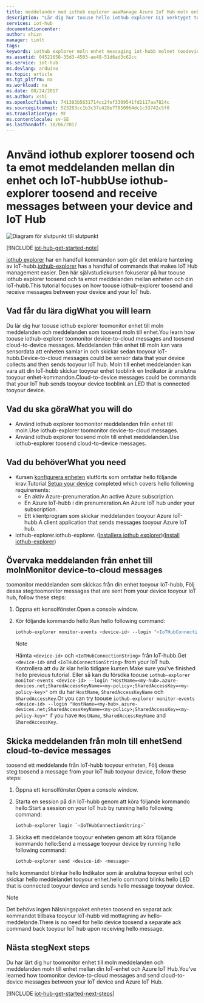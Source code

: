 ```yaml
---
title: meddelanden med iothub explorer aaaManage Azure IoT Hub moln enhet | Microsoft Docs
description: "Lär dig hur toouse hello iothub explorer CLI verktyget toomonitor toocloud (D2C) meddelanden och meddelanden moln toodevice (C2D) i Azure IoT Hub."
services: iot-hub
documentationcenter: 
author: shizn
manager: timlt
tags: 
keywords: iothub explorer moln enhet messaging iot-hubb molnet toodevice molnet toodevice meddelanden
ms.assetid: 04521658-35d3-4503-ae48-51d6ad3c62cc
ms.service: iot-hub
ms.devlang: arduino
ms.topic: article
ms.tgt_pltfrm: na
ms.workload: na
ms.date: 08/24/2017
ms.author: xshi
ms.openlocfilehash: 741383b5631714cc2fef3309541fd2117aa7824c
ms.sourcegitcommit: 523283cc1b3c37c428e77850964dc1c33742c5f0
ms.translationtype: MT
ms.contentlocale: sv-SE
ms.lasthandoff: 10/06/2017
---
```

# <a name="use-iothub-explorer-toosend-and-receive-messages-between-your-device-and-iot-hub"></a><span data-ttu-id="54fc5-104">Använd iothub explorer toosend och ta emot meddelanden mellan din enhet och IoT-hubb</span><span class="sxs-lookup"><span data-stu-id="54fc5-104">Use iothub-explorer toosend and receive messages between your device and IoT Hub</span></span>

![Diagram för slutpunkt till slutpunkt](media/iot-hub-get-started-e2e-diagram/2.png)

[!INCLUDE [iot-hub-get-started-note](../../includes/iot-hub-get-started-note.md)]

<span data-ttu-id="54fc5-106">[iothub explorer](https://github.com/azure/iothub-explorer) har en handfull kommandon som gör det enklare hantering av IoT-hubb.</span><span class="sxs-lookup"><span data-stu-id="54fc5-106">[iothub-explorer](https://github.com/azure/iothub-explorer) has a handful of commands that makes IoT Hub management easier.</span></span> <span data-ttu-id="54fc5-107">Den här självstudiekursen fokuserar på hur toouse iothub explorer toosend och ta emot meddelanden mellan enheten och din IoT-hubb.</span><span class="sxs-lookup"><span data-stu-id="54fc5-107">This tutorial focuses on how toouse iothub-explorer toosend and receive messages between your device and your IoT hub.</span></span>

## <a name="what-you-will-learn"></a><span data-ttu-id="54fc5-108">Vad får du lära dig</span><span class="sxs-lookup"><span data-stu-id="54fc5-108">What you will learn</span></span>

<span data-ttu-id="54fc5-109">Du lär dig hur toouse iothub explorer toomonitor enhet till moln meddelanden och meddelanden som toosend moln till enhet.</span><span class="sxs-lookup"><span data-stu-id="54fc5-109">You learn how toouse iothub-explorer toomonitor device-to-cloud messages and toosend cloud-to-device messages.</span></span> <span data-ttu-id="54fc5-110">Meddelanden från enhet till moln kan vara sensordata att enheten samlar in och skickar sedan tooyour IoT-hubb.</span><span class="sxs-lookup"><span data-stu-id="54fc5-110">Device-to-cloud messages could be sensor data that your device collects and then sends tooyour IoT hub.</span></span> <span data-ttu-id="54fc5-111">Moln till enhet meddelanden kan vara att din IoT-hubb skickar tooyour enhet tooblink en Indikator är anslutna tooyour enhet-kommandon.</span><span class="sxs-lookup"><span data-stu-id="54fc5-111">Cloud-to-device messages could be commands that your IoT hub sends tooyour device tooblink an LED that is connected tooyour device.</span></span>

## <a name="what-you-will-do"></a><span data-ttu-id="54fc5-112">Vad du ska göra</span><span class="sxs-lookup"><span data-stu-id="54fc5-112">What you will do</span></span>

- <span data-ttu-id="54fc5-113">Använd iothub explorer toomonitor meddelanden från enhet till moln.</span><span class="sxs-lookup"><span data-stu-id="54fc5-113">Use iothub-explorer toomonitor device-to-cloud messages.</span></span>
- <span data-ttu-id="54fc5-114">Använd iothub explorer toosend moln till enhet meddelanden.</span><span class="sxs-lookup"><span data-stu-id="54fc5-114">Use iothub-explorer toosend cloud-to-device messages.</span></span>

## <a name="what-you-need"></a><span data-ttu-id="54fc5-115">Vad du behöver</span><span class="sxs-lookup"><span data-stu-id="54fc5-115">What you need</span></span>

- <span data-ttu-id="54fc5-116">Kursen [konfigurera enheten](iot-hub-raspberry-pi-kit-node-get-started.md) slutförts som omfattar hello följande krav:</span><span class="sxs-lookup"><span data-stu-id="54fc5-116">Tutorial [Setup your device](iot-hub-raspberry-pi-kit-node-get-started.md) completed which covers hello following requirements:</span></span>
  - <span data-ttu-id="54fc5-117">En aktiv Azure-prenumeration.</span><span class="sxs-lookup"><span data-stu-id="54fc5-117">An active Azure subscription.</span></span>
  - <span data-ttu-id="54fc5-118">En Azure IoT-hubb i din prenumeration.</span><span class="sxs-lookup"><span data-stu-id="54fc5-118">An Azure IoT hub under your subscription.</span></span>
  - <span data-ttu-id="54fc5-119">Ett klientprogram som skickar meddelanden tooyour Azure IoT-hubb.</span><span class="sxs-lookup"><span data-stu-id="54fc5-119">A client application that sends messages tooyour Azure IoT hub.</span></span>
- <span data-ttu-id="54fc5-120">iothub-explorer.</span><span class="sxs-lookup"><span data-stu-id="54fc5-120">iothub-explorer.</span></span> <span data-ttu-id="54fc5-121">([Installera iothub explorer](https://github.com/azure/iothub-explorer))</span><span class="sxs-lookup"><span data-stu-id="54fc5-121">([Install iothub-explorer](https://github.com/azure/iothub-explorer))</span></span>

## <a name="monitor-device-to-cloud-messages"></a><span data-ttu-id="54fc5-122">Övervaka meddelanden från enhet till moln</span><span class="sxs-lookup"><span data-stu-id="54fc5-122">Monitor device-to-cloud messages</span></span>

<span data-ttu-id="54fc5-123">toomonitor meddelanden som skickas från din enhet tooyour IoT-hubb, Följ dessa steg:</span><span class="sxs-lookup"><span data-stu-id="54fc5-123">toomonitor messages that are sent from your device tooyour IoT hub, follow these steps:</span></span>

1. <span data-ttu-id="54fc5-124">Öppna ett konsolfönster.</span><span class="sxs-lookup"><span data-stu-id="54fc5-124">Open a console window.</span></span>
1. <span data-ttu-id="54fc5-125">Kör följande kommando hello:</span><span class="sxs-lookup"><span data-stu-id="54fc5-125">Run hello following command:</span></span>

   ```bash
   iothub-explorer monitor-events <device-id> --login "<IoTHubConnectionString>"
   ```

   > [!Note]
   > <span data-ttu-id="54fc5-126">Hämta `<device-id>` och `<IoTHubConnectionString>` från IoT-hubb.</span><span class="sxs-lookup"><span data-stu-id="54fc5-126">Get `<device-id>` and `<IoTHubConnectionString>` from your IoT hub.</span></span> <span data-ttu-id="54fc5-127">Kontrollera att du är klar hello tidigare kursen.</span><span class="sxs-lookup"><span data-stu-id="54fc5-127">Make sure you've finished hello previous tutorial.</span></span> <span data-ttu-id="54fc5-128">Eller så kan du försöka toouse `iothub-explorer monitor-events <device-id> --login "HostName=<my-hub>.azure-devices.net;SharedAccessKeyName=<my-policy>;SharedAccessKey=<my-policy-key>"` om du har `HostName`, `SharedAccessKeyName` och `SharedAccessKey`.</span><span class="sxs-lookup"><span data-stu-id="54fc5-128">Or you can try toouse `iothub-explorer monitor-events <device-id> --login "HostName=<my-hub>.azure-devices.net;SharedAccessKeyName=<my-policy>;SharedAccessKey=<my-policy-key>"` if you have `HostName`, `SharedAccessKeyName` and `SharedAccessKey`.</span></span>

## <a name="send-cloud-to-device-messages"></a><span data-ttu-id="54fc5-129">Skicka meddelanden från moln till enhet</span><span class="sxs-lookup"><span data-stu-id="54fc5-129">Send cloud-to-device messages</span></span>

<span data-ttu-id="54fc5-130">toosend ett meddelande från IoT-hubb tooyour enheten, Följ dessa steg:</span><span class="sxs-lookup"><span data-stu-id="54fc5-130">toosend a message from your IoT hub tooyour device, follow these steps:</span></span>

1. <span data-ttu-id="54fc5-131">Öppna ett konsolfönster.</span><span class="sxs-lookup"><span data-stu-id="54fc5-131">Open a console window.</span></span>
1. <span data-ttu-id="54fc5-132">Starta en session på din IoT-hubb genom att köra följande kommando hello:</span><span class="sxs-lookup"><span data-stu-id="54fc5-132">Start a session on your IoT hub by running hello following command:</span></span>

   ```bash
   iothub-explorer login `<IoTHubConnectionString>`
   ```

1. <span data-ttu-id="54fc5-133">Skicka ett meddelande tooyour enheten genom att köra följande kommando hello:</span><span class="sxs-lookup"><span data-stu-id="54fc5-133">Send a message tooyour device by running hello following command:</span></span>

   ```bash
   iothub-explorer send <device-id> <message>
   ```

<span data-ttu-id="54fc5-134">hello kommandot blinkar hello Indikator som är anslutna tooyour enhet och skickar hello meddelandet tooyour enhet.</span><span class="sxs-lookup"><span data-stu-id="54fc5-134">hello command blinks hello LED that is connected tooyour device and sends hello message tooyour device.</span></span>

> [!Note]
> <span data-ttu-id="54fc5-135">Det behövs ingen hälsningspaket enheten toosend en separat ack kommandot tillbaka tooyour IoT-hubb vid mottagning av hello-meddelande.</span><span class="sxs-lookup"><span data-stu-id="54fc5-135">There is no need for hello device toosend a separate ack command back tooyour IoT hub upon receiving hello message.</span></span>

## <a name="next-steps"></a><span data-ttu-id="54fc5-136">Nästa steg</span><span class="sxs-lookup"><span data-stu-id="54fc5-136">Next steps</span></span>

<span data-ttu-id="54fc5-137">Du har lärt dig hur toomonitor enhet till moln meddelanden och meddelanden moln till enhet mellan din IoT-enhet och Azure IoT Hub.</span><span class="sxs-lookup"><span data-stu-id="54fc5-137">You’ve learned how toomonitor device-to-cloud messages and send cloud-to-device messages between your IoT device and Azure IoT Hub.</span></span>

[!INCLUDE [iot-hub-get-started-next-steps](../../includes/iot-hub-get-started-next-steps.md)]
